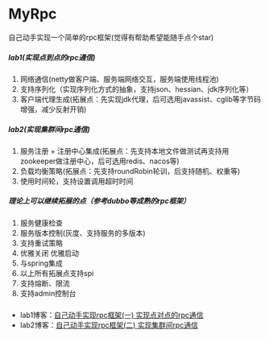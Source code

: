 # MyRpc
自己动手实现一个简单的rpc框架(觉得有帮助希望能随手点个star)

##### lab1(实现点到点的rpc通信)
1. 网络通信(netty做客户端、服务端网络交互，服务端使用线程池)
2. 支持序列化（实现序列化方式的抽象，支持json、hessian、jdk序列化等）
3. 客户端代理生成(拓展点：先实现jdk代理，后可选用javassist、cglib等字节码增强，减少反射开销)

##### lab2(实现集群间rpc通信)
1. 服务注册 + 注册中心集成(拓展点：先支持本地文件做测试再支持用zookeeper做注册中心，后可选用redis、nacos等)
2. 负载均衡策略(拓展点：先支持roundRobin轮训，后支持随机、权重等)
3. 使用时间轮，支持设置调用超时时间

##### 理论上可以继续拓展的点（参考dubbo等成熟的rpc框架）
1. 服务健康检查
2. 服务版本控制(灰度、支持服务的多版本)
3. 支持重试策略
4. 优雅关闭 优雅启动
5. 与spring集成
6. 以上所有拓展点支持spi
7. 支持熔断、限流
8. 支持admin控制台

#####
* lab1博客：[自己动手实现rpc框架(一) 实现点对点的rpc通信](https://www.cnblogs.com/xiaoxiongcanguan/p/17506728.html)
* lab2博客：[自己动手实现rpc框架(二) 实现集群间rpc通信](https://www.cnblogs.com/xiaoxiongcanguan/p/17533373.html)
